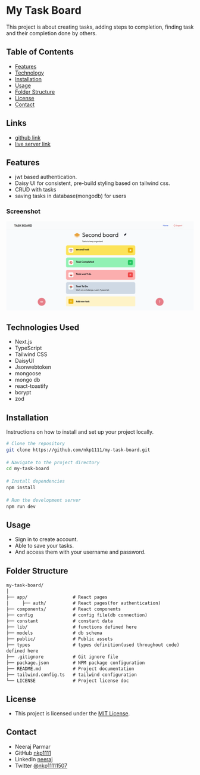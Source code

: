 # My Task Board

This project is about creating tasks, adding steps to completion, finding task and their completion done by others.

## Table of Contents

- [Features](#features)
- [Technology](#technologies-used)
- [Installation](#installation)
- [Usage](#usage)
- [Folder Structure](#folder-structure)
- [License](#license)
- [Contact](#contact)

## Links

- [github link](https://github.com/nkp1111/my-task-board)
- [live server link](https://my-task-board-two.vercel.app/)

## Features

- jwt based authentication.
- Daisy UI for consistent, pre-build styling based on tailwind css.
- CRUD with tasks
- saving tasks in database(mongodb) for users

### Screenshot

![image](./public/assets/Screenshot%202024-05-19%20202859.png)

## Technologies Used

- Next.js
- TypeScript
- Tailwind CSS
- DaisyUI
- Jsonwebtoken
- mongoose
- mongo db
- react-toastify
- bcrypt
- zod

## Installation

Instructions on how to install and set up your project locally.

```bash
# Clone the repository
git clone https://github.com/nkp1111/my-task-board.git

# Navigate to the project directory
cd my-task-board

# Install dependencies
npm install

# Run the development server
npm run dev
```

## Usage

- Sign in to create account.
- Able to save your tasks.
- And access them with your username and password.

## Folder Structure

```
my-task-board/
│
├── app/                 # React pages
│     ├── auth/          # React pages(for authentication)
├── components/          # React components
├── config               # config file(db connection)
├── constant             # constant data 
├── lib/                 # functions defined here 
├── models               # db schema 
├── public/              # Public assets
├── types                # types definition(used throughout code) defined here
├── .gitignore           # Git ignore file
├── package.json         # NPM package configuration
├── README.md            # Project documentation
├── tailwind.config.ts   # tailwind configuration
└── LICENSE              # Project license doc

```

## License

- This project is licensed under the [MIT License](https://opensource.org/license/mit).

## Contact

- Neeraj Parmar
- GitHub [nkp1111](https://github.com/nkp1111)
- LinkedIn [neeraj](https://www.linkedin.com/in/neeraj-parmar-058591244/)
- Twitter [@nkp11111507](https://twitter.com/@nkp11111507)
